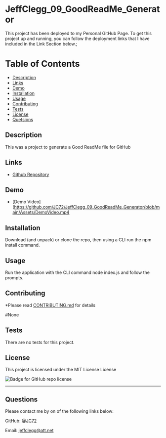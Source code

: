 # JeffClegg_09_GoodReadMe_Generator
  
  This project has been deployed to my Personal GitHub Page. To get this project up and running, you can follow the deployment links that I have included in the Link Section below.;
  
   
  # Table of Contents
  * [Description](#Descrtiption)
  * [Links](#Links)
  * [Demo](#Demo)
  * [Installation](#installation)
  * [Usage](#usage)
  * [Contributing](#contributing)
  * [Tests](#tests)
  * [License](#license)
  * [Quetsions](#questions)

  
  
  ## Description
  
  This was a project to generate a Good ReadMe file for GitHub


  ## Links
  
  * [Github Repository](https://github.com/JC72/JeffClegg_09_GoodReadMe_Generator)
  

  ## Demo

  * [Demo Video](https://github.com/JC72/JeffClegg_09_GoodReadMe_Generator/blob/main/Assets/DemoVideo.mp4

   
  
  ## Installation
  
  Download (and unpack) or clone the repo, then using a CLI run the npm install command.
  
  
  ## Usage 
    
  Run the application with the CLI command node index.js and follow the prompts.
  
  
  ## Contributing
  
  *Please read [CONTRIBUTING.md](https://github.com/JC72/JeffClegg_09_GoodReadMe_Generator/blob/main/CONTRIBUTING.md) for details
  
  #None

  ## Tests
  There are no tests for this project.
 ## License
  
  This project is licensed under the MIT License License

  ![Badge for GitHub repo license](https://img.shields.io/github/license/JC72/JeffClegg_09_GoodReadMe_Generator?style=flat&logo=appveyor)


  
  ---
  
  ## Questions
  
    
  Please contact me by on of the following links below:


  GitHub: [@JC72](https://github.com/JC72)

  Email: jeffclegg@att.net
  
